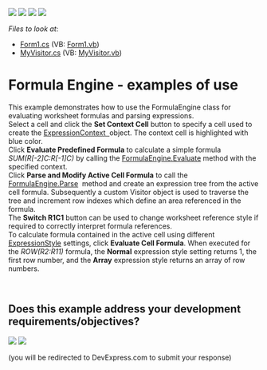 <!-- default badges list -->
![](https://img.shields.io/endpoint?url=https://codecentral.devexpress.com/api/v1/VersionRange/128613397/14.1.3%2B)
[![](https://img.shields.io/badge/Open_in_DevExpress_Support_Center-FF7200?style=flat-square&logo=DevExpress&logoColor=white)](https://supportcenter.devexpress.com/ticket/details/T110344)
[![](https://img.shields.io/badge/📖_How_to_use_DevExpress_Examples-e9f6fc?style=flat-square)](https://docs.devexpress.com/GeneralInformation/403183)
[![](https://img.shields.io/badge/💬_Leave_Feedback-feecdd?style=flat-square)](#does-this-example-address-your-development-requirementsobjectives)
<!-- default badges end -->
<!-- default file list -->
*Files to look at*:

* [Form1.cs](./CS/FormulaEngineTest/Form1.cs) (VB: [Form1.vb](./VB/FormulaEngineTest/Form1.vb))
* [MyVisitor.cs](./CS/FormulaEngineTest/MyVisitor.cs) (VB: [MyVisitor.vb](./VB/FormulaEngineTest/MyVisitor.vb))
<!-- default file list end -->
# Formula Engine - examples of use


This example demonstrates how to use the FormulaEngine class for evaluating worksheet formulas and parsing expressions.<br>Select a cell and click the <strong>Set Context Cell</strong> button to specify a cell used to create the <a href="http://help.devexpress.com/#CoreLibraries/clsDevExpressSpreadsheetFormulasExpressionContexttopic">ExpressionContext  </a>object. The context cell is highlighted with blue color.<br>Click <strong>Evaluate Predefined Formula</strong> to calculate a simple formula <em>SUM(R[-2]C:R[-1]C)</em> by calling the <a href="http://help.devexpress.com/#CoreLibraries/DevExpressSpreadsheetFormulasFormulaEngine_Evaluatetopic">FormulaEngine.Evaluate</a> method with the specified context.<br>Click <strong>Parse and Modify Active Cell Formula</strong> to call the <a href="http://help.devexpress.com/#CoreLibraries/DevExpressSpreadsheetFormulasFormulaEngine_Parsetopic">FormulaEngine.Parse</a>  method and create an expression tree from the active cell formula. Subsequently a custom Visitor object is used to traverse the tree and increment row indexes which define an area referenced in the formula.<br>The <strong>Switch R1C1</strong> button can be used to change worksheet reference style if required to correctly interpret formula references.<br>To calculate formula contained in the active cell using different <a href="http://help.devexpress.com/#CoreLibraries/DevExpressSpreadsheetFormulasExpressionStyleEnumtopic">ExpressionStyle</a> settings, click <strong>Evaluate Cell Formula</strong>. When executed for the<em> ROW(R2:R11)</em> formula, the <strong>Normal</strong> expression style setting returns 1, the first row number, and the <strong>Array</strong> expression style returns an array of row numbers.

<br/>


<!-- feedback -->
## Does this example address your development requirements/objectives?

[<img src="https://www.devexpress.com/support/examples/i/yes-button.svg"/>](https://www.devexpress.com/support/examples/survey.xml?utm_source=github&utm_campaign=winforms-spreadsheet-use-formula-engine&~~~was_helpful=yes) [<img src="https://www.devexpress.com/support/examples/i/no-button.svg"/>](https://www.devexpress.com/support/examples/survey.xml?utm_source=github&utm_campaign=winforms-spreadsheet-use-formula-engine&~~~was_helpful=no)

(you will be redirected to DevExpress.com to submit your response)
<!-- feedback end -->
